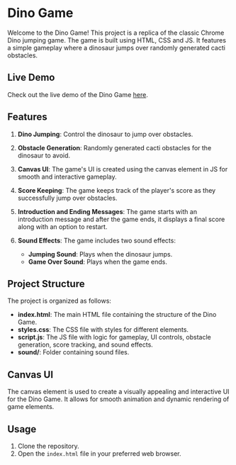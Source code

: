 # Dino Game

Welcome to the Dino Game! This project is a replica of the classic Chrome Dino jumping game. The game is built using HTML, CSS and JS. It features a simple gameplay where a dinosaur jumps over randomly generated cacti obstacles.

## Live Demo

Check out the live demo of the Dino Game [here](https://dianamurariu.github.io/Dino-game/).

## Features

1. **Dino Jumping**: Control the dinosaur to jump over obstacles.

2. **Obstacle Generation**: Randomly generated cacti obstacles for the dinosaur to avoid.

3. **Canvas UI**: The game's UI is created using the canvas element in JS for smooth and interactive gameplay.

4. **Score Keeping**: The game keeps track of the player's score as they successfully jump over obstacles.

5. **Introduction and Ending Messages**: The game starts with an introduction message and after the game ends, it displays a final score along with an option to restart.

6. **Sound Effects**: The game includes two sound effects:
   - **Jumping Sound**: Plays when the dinosaur jumps.
   - **Game Over Sound**: Plays when the game ends.

## Project Structure

The project is organized as follows:

- **index.html**: The main HTML file containing the structure of the Dino Game.
- **styles.css**: The CSS file with styles for different elements.
- **script.js**: The JS file with logic for gameplay, UI controls, obstacle generation, score tracking, and sound effects.
- **sound/**: Folder containing sound files.

## Canvas UI

The canvas element is used to create a visually appealing and interactive UI for the Dino Game. It allows for smooth animation and dynamic rendering of game elements.

## Usage

1. Clone the repository.
2. Open the `index.html` file in your preferred web browser.
